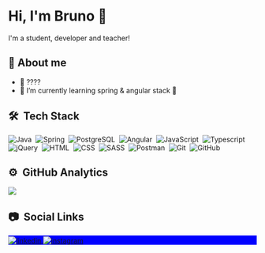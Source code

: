 # Hi, I'm Bruno 👋

I'm a student, developer and teacher!

## 🚀 About me
- 💼 ????
- 🌱 I’m currently learning spring & angular stack 🚀

## 🛠 &nbsp;Tech Stack

![Java](https://img.shields.io/badge/-Java-05122A?style=for-the-badge&logo=java&logoColor=0d1117&color=fff)&nbsp;
![Spring](https://img.shields.io/badge/-Spring-05122A?style=for-the-badge&logo=spring&logoColor=0d1117&color=fff)&nbsp;
![PostgreSQL](https://img.shields.io/badge/-PostgreSQL-05122A?style=for-the-badge&logo=postgresql&logoColor=0d1117&color=fff)&nbsp;
![Angular](https://img.shields.io/badge/-Angular-05122A?style=for-the-badge&logo=angular&logoColor=0d1117&color=fff)&nbsp;
![JavaScript](https://img.shields.io/badge/-JavaScript-05122A?style=for-the-badge&logo=javascript&logoColor=0d1117&color=fff)&nbsp;
![Typescript](https://img.shields.io/badge/-Typescript-05122A?style=for-the-badge&logo=typescript&logoColor=0d1117&color=fff)&nbsp;
![jQuery](https://img.shields.io/badge/-jQuery-05122A?style=for-the-badge&logo=jquery&logoColor=0d1117&color=fff)&nbsp;
![HTML](https://img.shields.io/badge/-HTML-05122A?style=for-the-badge&logo=HTML5&logoColor=0d1117&color=fff)&nbsp;
![CSS](https://img.shields.io/badge/-CSS-05122A?style=for-the-badge&logo=CSS3&logoColor=0d1117&color=fff)&nbsp;
![SASS](https://img.shields.io/badge/-Sass-05122A?style=for-the-badge&logo=sass&logoColor=0d1117&color=fff)&nbsp;
![Postman](https://img.shields.io/badge/-Postman-05122A?style=for-the-badge&logo=postman&logoColor=0d1117&color=fff)&nbsp;
![Git](https://img.shields.io/badge/-Git-05122A?style=for-the-badge&logo=git&logoColor=0d1117&color=fff)&nbsp;
![GitHub](https://img.shields.io/badge/-GitHub-05122A?style=for-the-badge&logo=github&logoColor=0d1117&color=fff)&nbsp;

## ⚙️ &nbsp;GitHub Analytics

<a href="https://github.com/anuraghazra/github-readme-stats"><img align="center" src="https://github-readme-stats.vercel.app/api/top-langs/?username=bruno-c-p&layout=compact&hide_border=true&bg_color=0d1117&text_color=c9d1d9&title_color=FFF" /></a>

## 📷 &nbsp;Social Links

<p align="left" style="background:blue">
<a href="https://www.linkedin.com/in/bruno-cardozo-pereira-561b31196/" target="_blank">
  <img align="center" src="https://img.shields.io/badge/-LinkedIn-05122A?style=for-the-badge&logo=linkedin&logoColor=0d1117&color=fff" alt="linkedin"/>
</a>
<a href="https://instagram.com/bruno_c_p" target="_blank">
 <img align="center" src="https://img.shields.io/badge/-Instagram-05122A?style=for-the-badge&logo=instagram&logoColor=0d1117&color=fff" alt="instagram"/>
</a>
</p>
